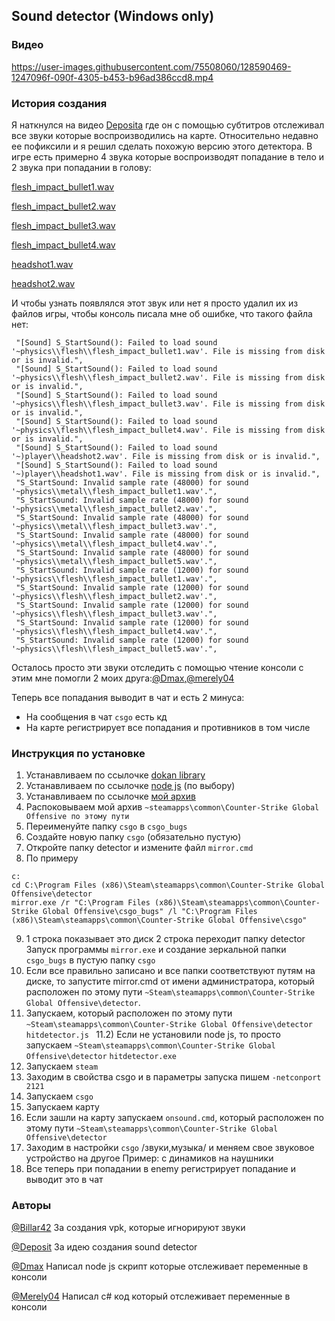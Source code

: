 ## Sound detector (Windows only)

### Видео
https://user-images.githubusercontent.com/75508060/128590469-1247096f-090f-4305-b453-b96ad386ccd8.mp4

### История создания

Я наткнулся на видео [Deposita](https://youtube.com/watch?v=k8D8jAklUus&t=310s) где он с помощью субтитров отслеживал все звуки которые воспроизводились на карте. Относительно недавно ее пофиксили и я решил сделать похожую версию этого детектора. В игре есть примерно 4 звука которые воспроизводят попадание в тело и 2 звука при попадании в голову:

[flesh_impact_bullet1.wav](https://drive.google.com/file/d/12Y5X0ZR6GF5uz4d--aYQguCAH-NrS0ZJ/view?usp=sharing)

[flesh_impact_bullet2.wav](https://drive.google.com/file/d/1bc7g1q9YfYtxK4lW1zb4gH_CHJy3cXnv/view?usp=sharing)

[flesh_impact_bullet3.wav](https://drive.google.com/file/d/1MJty-W2LITEGFayW_BVWjUbSybPDQfaB/view?usp=sharing)

[flesh_impact_bullet4.wav](https://drive.google.com/file/d/1HOdiBMSz--VDlGj6vvtsa_xoBjgMZNfN/view?usp=sharing)

[headshot1.wav](https://drive.google.com/file/d/1L7-eAzeeF_OVk1TKi0xlq2UQVfkCFMkw/view?usp=sharing)

[headshot2.wav](https://drive.google.com/file/d/1V3-yVTHoDKA1Piq4Zzt1bCyecygZzLla/view?usp=sharing)

И чтобы узнать появлялся этот звук или нет я просто удалил их из файлов игры, чтобы консоль писала мне об ошибке, что такого файла нет:
 ```
  "[Sound] S_StartSound(): Failed to load sound '~physics\\flesh\\flesh_impact_bullet1.wav'. File is missing from disk or is invalid.",
  "[Sound] S_StartSound(): Failed to load sound '~physics\\flesh\\flesh_impact_bullet2.wav'. File is missing from disk or is invalid.",
  "[Sound] S_StartSound(): Failed to load sound '~physics\\flesh\\flesh_impact_bullet3.wav'. File is missing from disk or is invalid.",
  "[Sound] S_StartSound(): Failed to load sound '~physics\\flesh\\flesh_impact_bullet4.wav'. File is missing from disk or is invalid.",
  "[Sound] S_StartSound(): Failed to load sound '~)player\\headshot2.wav'. File is missing from disk or is invalid.",
  "[Sound] S_StartSound(): Failed to load sound '~)player\\headshot1.wav'. File is missing from disk or is invalid.",
  "S_StartSound: Invalid sample rate (48000) for sound '~physics\\metal\\flesh_impact_bullet1.wav'.",
  "S_StartSound: Invalid sample rate (48000) for sound '~physics\\metal\\flesh_impact_bullet2.wav'.",
  "S_StartSound: Invalid sample rate (48000) for sound '~physics\\metal\\flesh_impact_bullet3.wav'.",
  "S_StartSound: Invalid sample rate (48000) for sound '~physics\\metal\\flesh_impact_bullet4.wav'.",
  "S_StartSound: Invalid sample rate (48000) for sound '~physics\\metal\\flesh_impact_bullet5.wav'.",
  "S_StartSound: Invalid sample rate (12000) for sound '~physics\\flesh\\flesh_impact_bullet1.wav'.",
  "S_StartSound: Invalid sample rate (12000) for sound '~physics\\flesh\\flesh_impact_bullet2.wav'.",
  "S_StartSound: Invalid sample rate (12000) for sound '~physics\\flesh\\flesh_impact_bullet3.wav'.",
  "S_StartSound: Invalid sample rate (12000) for sound '~physics\\flesh\\flesh_impact_bullet4.wav'.",
  "S_StartSound: Invalid sample rate (12000) for sound '~physics\\flesh\\flesh_impact_bullet5.wav'.",
  ```
  Осталось просто эти звуки отследить с помощью чтение консоли с этим мне помогли 2 моих друга:[@Dmax](),[@merely04](https://github.com/merely04)
  
  Теперь все попадания выводит в чат и есть 2 минуса:
  * На сообщения в чат ```csgo``` есть кд
  * На карте регистрирует все попадания и противников в том числе

### Инструкция по установке

1) Устанавливаем по ссылочке [dokan library](https://github.com/dokan-dev/dokany/releases/tag/v1.5.0.3000)
2) Устанавливаем по ссылочке [node js](https://nodejs.org/en) (по выбору)
3) Устанавливаем по ссылочке [мой архив](https://drive.google.com/file/d/1ELmuu1K0CAKvuN5gQQJZaFLKyq38Rg1W/view?usp=sharing)
4) Распоковываем мой архив ```~steamapps\common\Counter-Strike Global Offensive по этому пути```
5) Переименуйте папку ```csgo``` в ```csgo_bugs```
6) Создайте новую папку ```csgo``` (обязательно пустую)
7) Откройте папку detector и измените файл ```mirror.cmd```
8) По примеру 
``` 
c:
cd C:\Program Files (x86)\Steam\steamapps\common\Counter-Strike Global Offensive\detector
mirror.exe /r "C:\Program Files (x86)\Steam\steamapps\common\Counter-Strike Global Offensive\csgo_bugs" /l "C:\Program Files (x86)\Steam\steamapps\common\Counter-Strike Global Offensive\csgo"
```
9) 1 строка показывает это диск
   2 строка переходит папку detector
   Запуск программы ```mirror.exe``` и создание зеркальной папки ```csgo_bugs``` в пустую папку ```csgo```
10) Если все правильно записано и все папки соответствуют путям на диске, то запустите mirror.cmd от имени администратора, который расположен по этому пути ```~Steam\steamapps\common\Counter-Strike Global Offensive\detector```. 
11) Запускаем, который расположен по этому пути ```~Steam\steamapps\common\Counter-Strike Global Offensive\detector``` ```hitdetector.js ```
11.2) Если не установили node js, то просто запускаем ```~Steam\steamapps\common\Counter-Strike Global Offensive\detector``` ```hitdetector.exe```
12) Запускаем ```steam```
13) Заходим в свойства csgo и в параметры запуска пишем ```-netconport 2121```
14) Запускаем ```csgo```
15) Запускаем карту
16) Если зашли на карту запускаем ```onsound.cmd```, который расположен по этому пути ```~Steam\steamapps\common\Counter-Strike Global Offensive\detector```
17) Заходим в настройки ```csgo``` /звуки,музыка/ и меняем свое звуковое устройство на другое Пример: с динамиков на наушники
18) Все теперь при попадании в enemy регистрирует попадание и выводит это в чат

###  Авторы
[@Billar42](https://github.com/Billar42) За создания vpk, которые игнорируют звуки

[@Deposit](https://www.youtube.com/c/DepoSitorium/) За идею создания sound detector

[@Dmax]() Написал node js скрипт которые отслеживает переменные в консоли

[@Merely04](https://github.com/merely04) Написал c# код который отслеживает переменные в консоли
